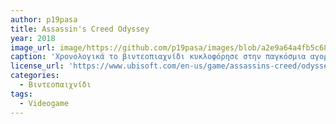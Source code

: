 ```yaml
---
author: p19pasa
title: Assassin's Creed Odyssey
year: 2018
image_url: image/https://github.com/p19pasa/images/blob/a2e9a64a4fb5c680e7db394db8cb0fb6258c92af/assassin-s-creed.jpg
caption: 'Χρονολογικά το βιντεοπιαχνίδι κυκλοφόρησε στην παγκόσμια αγορά για τα Microsoft Windows, PlayStation 4, Xbox One και Nintendo Switch στις 5 Οκτωβρίου 2018, με την έκδοση Stadia να κυκλοφορεί παράλληλα με την υπηρεσία το 2019. Δημιουργήθηκε από την εταιρία Ubicoft και είναι ένα βιντεοπαιχνίδι δράσης.'
license_url: 'https://www.ubisoft.com/en-us/game/assassins-creed/odyssey'
categories:
  - Βιντεοπαιχνίδι
tags:
  - Videogame 
---
```

